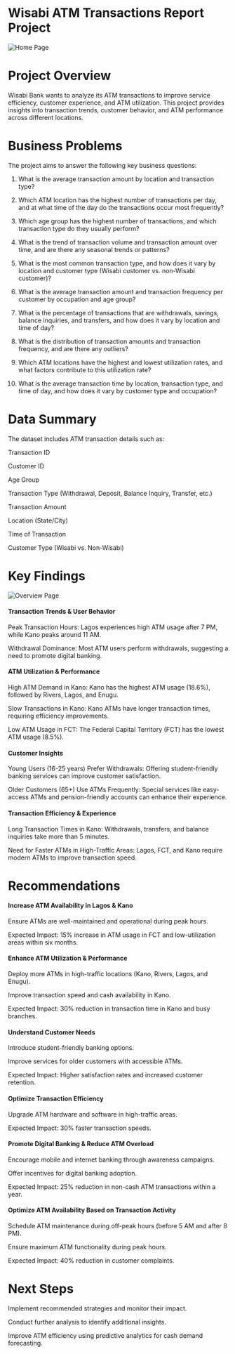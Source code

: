 # Wisabi ATM Transactions Report Project

![Home Page](https://github.com/MastingoJay/Wisabi-ATM-Report/blob/main/PICTURES/atm%20.jpg
)

# Project Overview

Wisabi Bank wants to analyze its ATM transactions to improve service efficiency, customer experience, and ATM utilization. This project provides insights into transaction trends, customer behavior, and ATM performance across different locations.

# Business Problems

The project aims to answer the following key business questions:

1. What is the average transaction amount by location and transaction type?

2. Which ATM location has the highest number of transactions per day, and at what time of the day do the transactions occur most frequently?

3. Which age group has the highest number of transactions, and which transaction type do they usually perform?

4. What is the trend of transaction volume and transaction amount over time, and are there any seasonal trends or patterns?

5. What is the most common transaction type, and how does it vary by location and customer type (Wisabi customer vs. non-Wisabi customer)?

6. What is the average transaction amount and transaction frequency per customer by occupation and age group?

7. What is the percentage of transactions that are withdrawals, savings, balance inquiries, and transfers, and how does it vary by location and time of day?

8. What is the distribution of transaction amounts and transaction frequency, and are there any outliers?

9. Which ATM locations have the highest and lowest utilization rates, and what factors contribute to this utilization rate?

10. What is the average transaction time by location, transaction type, and time of day, and how does it vary by customer type and occupation?

# Data Summary

The dataset includes ATM transaction details such as:

Transaction ID

Customer ID

Age Group

Transaction Type (Withdrawal, Deposit, Balance Inquiry, Transfer, etc.)

Transaction Amount

Location (State/City)

Time of Transaction

Customer Type (Wisabi vs. Non-Wisabi)

# Key Findings
![Overview Page](https://github.com/MastingoJay/Wisabi-ATM-Report/blob/main/PICTURES/overview%20visualization.png
)


#### Transaction Trends & User Behavior

Peak Transaction Hours: Lagos experiences high ATM usage after 7 PM, while Kano peaks around 11 AM.

Withdrawal Dominance: Most ATM users perform withdrawals, suggesting a need to promote digital banking.

#### ATM Utilization & Performance

High ATM Demand in Kano: Kano has the highest ATM usage (18.6%), followed by Rivers, Lagos, and Enugu.

Slow Transactions in Kano: Kano ATMs have longer transaction times, requiring efficiency improvements.

Low ATM Usage in FCT: The Federal Capital Territory (FCT) has the lowest ATM usage (8.5%).

#### Customer Insights

Young Users (16-25 years) Prefer Withdrawals: Offering student-friendly banking services can improve customer satisfaction.

Older Customers (65+) Use ATMs Frequently: Special services like easy-access ATMs and pension-friendly accounts can enhance their experience.

#### Transaction Efficiency & Experience

Long Transaction Times in Kano: Withdrawals, transfers, and balance inquiries take more than 5 minutes.

Need for Faster ATMs in High-Traffic Areas: Lagos, FCT, and Kano require modern ATMs to improve transaction speed.

# Recommendations

#### Increase ATM Availability in Lagos & Kano

Ensure ATMs are well-maintained and operational during peak hours.

Expected Impact: 15% increase in ATM usage in FCT and low-utilization areas within six months.

#### Enhance ATM Utilization & Performance

Deploy more ATMs in high-traffic locations (Kano, Rivers, Lagos, and Enugu).

Improve transaction speed and cash availability in Kano.

Expected Impact: 30% reduction in transaction time in Kano and busy branches.

#### Understand Customer Needs

Introduce student-friendly banking options.

Improve services for older customers with accessible ATMs.

Expected Impact: Higher satisfaction rates and increased customer retention.

#### Optimize Transaction Efficiency

Upgrade ATM hardware and software in high-traffic areas.

Expected Impact: 30% faster transaction speeds.

#### Promote Digital Banking & Reduce ATM Overload

Encourage mobile and internet banking through awareness campaigns.

Offer incentives for digital banking adoption.

Expected Impact: 25% reduction in non-cash ATM transactions within a year.

#### Optimize ATM Availability Based on Transaction Activity

Schedule ATM maintenance during off-peak hours (before 5 AM and after 8 PM).

Ensure maximum ATM functionality during peak hours.

Expected Impact: 40% reduction in customer complaints.

# Next Steps

Implement recommended strategies and monitor their impact.

Conduct further analysis to identify additional insights.

Improve ATM efficiency using predictive analytics for cash demand forecasting.

